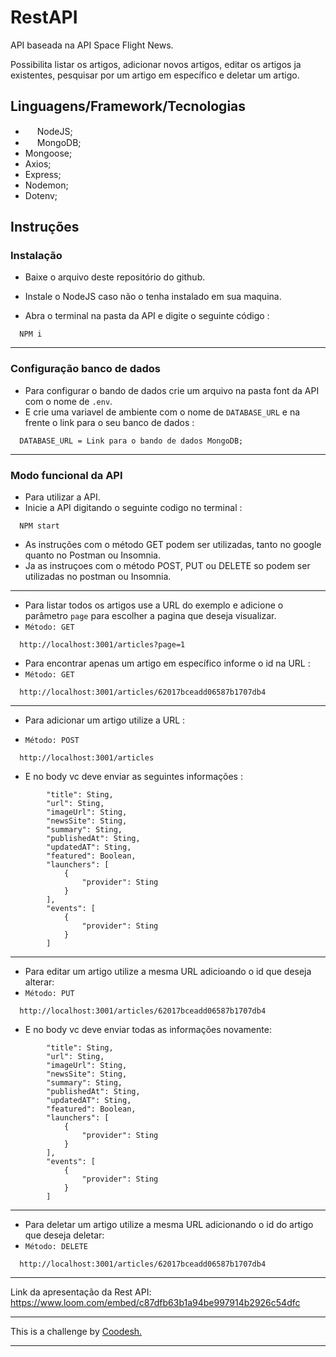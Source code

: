 # RestAPI


API baseada na API Space Flight News.

Possibilita listar os artigos, adicionar novos artigos, editar os artigos ja existentes, pesquisar por um artigo em específico e deletar um artigo.



## Linguagens/Framework/Tecnologias

- <img  src="https://img.icons8.com/external-tal-revivo-shadow-tal-revivo/24/000000/external-nodejs-is-an-open-source-cross-platform-javascript-run-time-environment-logo-shadow-tal-revivo.png" style=width:15px; /> NodeJS;
- <img src="https://img.icons8.com/color/48/000000/mongodb.png" style=width:15px;/> MongoDB;
- Mongoose;
- Axios;
- Express;
- Nodemon;
- Dotenv;


## Instruções

### Instalação
- Baixe o arquivo deste repositório do github.
- Instale o NodeJS caso não o tenha instalado em sua maquina.


- Abra o terminal na pasta da API e digite o seguinte código :

```        
  NPM i
```

<hr />

### Configuração banco de dados


- Para configurar o bando de dados crie um arquivo na pasta font da API com o nome de `.env`.
- E crie uma variavel de ambiente com o nome de `DATABASE_URL` e na frente o link para o seu banco de dados :
```        
  DATABASE_URL = Link para o bando de dados MongoDB;
```
<hr />


### Modo funcional da API

- Para utilizar a API.
- Inicie a API digitando o seguinte codigo no terminal :

```        
  NPM start
```

- As instruções com o método GET podem ser utilizadas, tanto no google quanto no Postman ou Insomnia.
- Ja as instruçoes com o método POST, PUT ou DELETE so podem ser utilizadas no postman ou Insomnia.


<hr />

- Para listar todos os artigos use a URL do exemplo e adicione o parâmetro `page` para escolher a pagina que deseja visualizar.
- `Método: GET`
```        
  http://localhost:3001/articles?page=1
```
- Para encontrar apenas um artigo em específico informe o id na URL :
- `Método: GET`
```        
  http://localhost:3001/articles/62017bceadd06587b1707db4
```

<hr />

- Para adicionar um artigo utilize a URL :

-  `Método: POST`
```        
  http://localhost:3001/articles
```
- E no body vc deve enviar as seguintes informações :
```        
        "title": Sting,
        "url": Sting,
        "imageUrl": Sting,
        "newsSite": Sting,
        "summary": Sting,
        "publishedAt": Sting,
        "updatedAT": Sting,
        "featured": Boolean,
        "launchers": [
            {
                "provider": Sting
            }
        ],
        "events": [
            {
                "provider": Sting
            }
        ]
```
<hr />

-  Para editar um artigo utilize a mesma URL adicioando o id que deseja alterar:
-  `Método: PUT`

```        
  http://localhost:3001/articles/62017bceadd06587b1707db4
```

- E no body vc deve enviar todas as informações novamente:

```        
        "title": Sting,
        "url": Sting,
        "imageUrl": Sting,
        "newsSite": Sting,
        "summary": Sting,
        "publishedAt": Sting,
        "updatedAT": Sting,
        "featured": Boolean,
        "launchers": [
            {
                "provider": Sting
            }
        ],
        "events": [
            {
                "provider": Sting
            }
        ]
```
<hr />

- Para deletar um artigo utilize a mesma URL adicionando o id do artigo que deseja deletar:
- `Método: DELETE`
```        
  http://localhost:3001/articles/62017bceadd06587b1707db4
```

<hr />

Link da apresentação da Rest API: https://www.loom.com/embed/c87dfb63b1a94be997914b2926c54dfc 


<hr />


This is a challenge by <a href="https://coodesh.com/" target="_blank" >Coodesh.</a>


<hr />
